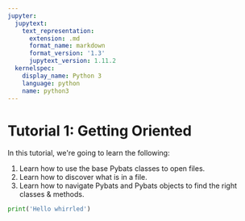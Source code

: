 ```yaml
---
jupyter:
  jupytext:
    text_representation:
      extension: .md
      format_name: markdown
      format_version: '1.3'
      jupytext_version: 1.11.2
  kernelspec:
    display_name: Python 3
    language: python
    name: python3
---
```


# Tutorial 1: Getting Oriented

In this tutorial, we're going to learn the following:

1. Learn how to use the base Pybats classes to open files.
2. Learn how to discover what is in a file.
3. Learn how to navigate Pybats and Pybats objects to find the right classes & methods.


```python
print('Hello whirrled')
```

```python

```
